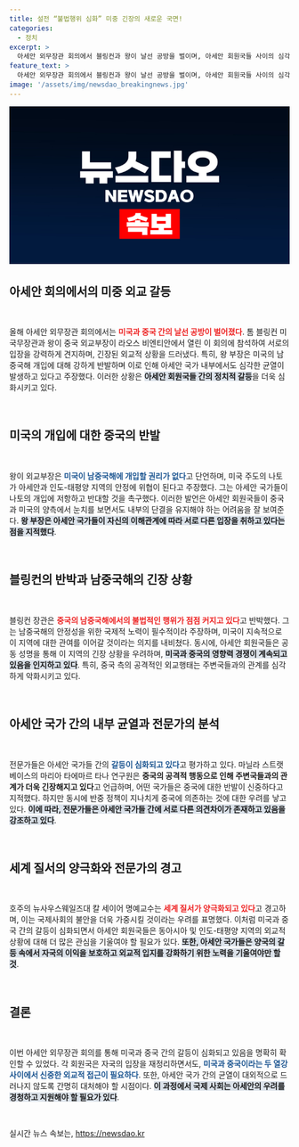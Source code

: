```yaml
---
title: 설전 “불법행위 심화” 미중 긴장의 새로운 국면!
categories:
  - 정치
excerpt: >
  아세안 외무장관 회의에서 블링컨과 왕이 날선 공방을 벌이며, 아세안 회원국들 사이의 심각한 분열이 드러났다. 전문가들은 중국의 공격적 행동이 동남아 국가 간 갈등을 심화시키고 있다고 경고하고 있다.
feature_text: >
  아세안 외무장관 회의에서 블링컨과 왕이 날선 공방을 벌이며, 아세안 회원국들 사이의 심각한 분열이 드러났다. 전문가들은 중국의 공격적 행동이 동남아 국가 간 갈등을 심화시키고 있다고 경고하고 있다.
image: '/assets/img/newsdao_breakingnews.jpg'
---
```


<p><img src="/assets/img/newsdao_breakingnews.jpg" alt="bookingtag 속보" /></p>

<h2 data-ke-size="size26">아세안 회의에서의 미중 외교 갈등</h2>

<p data-ke-size="size16">&nbsp;</p>

<p data-ke-size="size16">올해 아세안 외무장관 회의에서는 <b><span style="color: #ee2323;">미국과 중국 간의 날선 공방이 벌어졌다</span></b>. 톰 블링컨 미 국무장관과 왕이 중국 외교부장이 라오스 비엔티안에서 열린 이 회의에 참석하여 서로의 입장을 강력하게 견지하며, 긴장된 외교적 상황을 드러냈다. 특히, 왕 부장은 미국의 남중국해 개입에 대해 강하게 반발하며 이로 인해 아세안 국가 내부에서도 심각한 균열이 발생하고 있다고 주장했다. 이러한 상황은 <b><span style="background-color: #21538527;">아세안 회원국들 간의 정치적 갈등</span></b>을 더욱 심화시키고 있다.</p>

<p data-ke-size="size16">&nbsp;</p>

<h2 data-ke-size="size26">미국의 개입에 대한 중국의 반발</h2>

<p data-ke-size="size16">&nbsp;</p>

<p data-ke-size="size16">왕이 외교부장은 <b><span style="color: #1a5490;">미국이 남중국해에 개입할 권리가 없다</span></b>고 단언하며, 미국 주도의 나토가 아세안과 인도-태평양 지역의 안정에 위협이 된다고 주장했다. 그는 아세안 국가들이 나토의 개입에 저항하고 반대할 것을 촉구했다. 이러한 발언은 아세안 회원국들이 중국과 미국의 양측에서 눈치를 보면서도 내부의 단결을 유지해야 하는 어려움을 잘 보여준다. <b><span style="background-color: #21538527;">왕 부장은 아세안 국가들이 자신의 이해관계에 따라 서로 다른 입장을 취하고 있다는 점을 지적했다</span></b>.</p>

<p data-ke-size="size16">&nbsp;</p>

<h2 data-ke-size="size26">블링컨의 반박과 남중국해의 긴장 상황</h2>

<p data-ke-size="size16">&nbsp;</p>

<p data-ke-size="size16">블링컨 장관은 <b><span style="color: #ee2323;">중국의 남중국해에서의 불법적인 행위가 점점 커지고 있다</span></b>고 반박했다. 그는 남중국해의 안정성을 위한 국제적 노력이 필수적이라 주장하며, 미국이 지속적으로 이 지역에 대한 관여를 이어갈 것이라는 의지를 내비쳤다. 동시에, 아세안 회원국들은 공동 성명을 통해 이 지역의 긴장 상황을 우려하며, <b><span style="background-color: #21538527;">미국과 중국의 영향력 경쟁이 계속되고 있음을 인지하고 있다</span></b>. 특히, 중국 측의 공격적인 외교행태는 주변국들과의 관계를 심각하게 악화시키고 있다.</p>

<p data-ke-size="size16">&nbsp;</p>

<h2 data-ke-size="size26">아세안 국가 간의 내부 균열과 전문가의 분석</h2>

<p data-ke-size="size16">&nbsp;</p>

<p data-ke-size="size16">전문가들은 아세안 국가들 간의 <b><span style="color: #1a5490;">갈등이 심화되고 있다</span></b>고 평가하고 있다. 마닐라 스트랫베이스의 마리아 타에마르 타나 연구원은 <b><span style="ee2323;">중국의 공격적 행동으로 인해 주변국들과의 관계가 더욱 긴장해지고 있다</span></b>고 언급하며, 어떤 국가들은 중국에 대한 반발이 신중하다고 지적했다. 하지만 동시에 반중 정책이 지나치게 중국에 의존하는 것에 대한 우려를 낳고 있다. <b><span style="background-color: #21538527;">이에 따라, 전문가들은 아세안 국가들 간에 서로 다른 의견차이가 존재하고 있음을 강조하고 있다</span></b>.</p>

<p data-ke-size="size16">&nbsp;</p>

<h2 data-ke-size="size26">세계 질서의 양극화와 전문가의 경고</h2>

<p data-ke-size="size16">&nbsp;</p>

<p data-ke-size="size16">호주의 뉴사우스웨일즈대 칼 세이어 명예교수는 <b><span style="color: #ee2323;">세계 질서가 양극화되고 있다</span></b>고 경고하며, 이는 국제사회의 불안을 더욱 가중시킬 것이라는 우려를 표명했다. 이처럼 미국과 중국 간의 갈등이 심화되면서 아세안 회원국들은 동아시아 및 인도-태평양 지역의 외교적 상황에 대해 더 많은 관심을 기울여야 할 필요가 있다. <b><span style="background-color: #21538527;">또한, 아세안 국가들은 양국의 갈등 속에서 자국의 이익을 보호하고 외교적 입지를 강화하기 위한 노력을 기울여야만 할 것</span></b>.</p>

<p data-ke-size="size16">&nbsp;</p>

<h2 data-ke-size="size26">결론</h2>

<p data-ke-size="size16">&nbsp;</p>

<p data-ke-size="size16">이번 아세안 외무장관 회의를 통해 미국과 중국 간의 갈등이 심화되고 있음을 명확히 확인할 수 있었다. 각 회원국은 자국의 입장을 재정리하면서도, <b><span style="color: #1a5490;">미국과 중국이라는 두 열강 사이에서 신중한 외교적 접근이 필요하다</span></b>. 또한, 아세안 국가 간의 균열이 대외적으로 드러나지 않도록 간명히 대처해야 할 시점이다. <b><span style="background-color: #21538527;">이 과정에서 국제 사회는 아세안의 우려를 경청하고 지원해야 할 필요가 있다</span></b>.</p>

<p data-ke-size="size16">&nbsp;</p>
실시간 뉴스 속보는, <a href="https://newsdao.kr" rel="dofollow">https://newsdao.kr</a>


